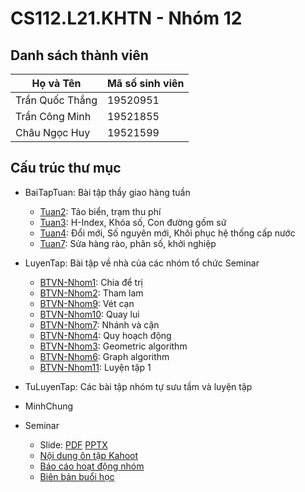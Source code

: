 # CS112.L21.KHTN - Nhóm 12

## Danh sách thành viên

| Họ và Tên       | Mã số sinh viên |
| --------------- | --------------- |
| Trần Quốc Thắng | 19520951        |
| Trần Công Minh  | 19521855        |
| Châu Ngọc Huy   | 19521599        |

## Cấu trúc thư mục

- BaiTapTuan: Bài tập thầy giao hàng tuần
  - [Tuan2](https://github.com/drakiez92/CS112.L21.KHTN_N12/tree/master/BaiTapTuan/Tuan2): Tảo biển, trạm thu phí
  - [Tuan3](https://github.com/drakiez92/CS112.L21.KHTN_N12/tree/master/BaiTapTuan/Tuan3): H-Index, Khóa số, Con đường gốm sứ
  - [Tuan4](https://github.com/drakiez92/CS112.L21.KHTN_N12/tree/master/BaiTapTuan/Tuan4): Đổi mới, Số nguyên mới, Khôi phục hệ thống cấp nước
  - [Tuan7](https://github.com/drakiez92/CS112.L21.KHTN_N12/tree/master/BaiTapTuan/Tuan7): Sửa hàng rào, phân số, khởi nghiệp

- LuyenTap: Bài tập về nhà của các nhóm tổ chức Seminar
  - [BTVN-Nhom1](https://github.com/drakiez92/CS112.L21.KHTN_N12/tree/master/LuyenTap/BTVN-Nhom1): Chia để trị
  - [BTVN-Nhom2](https://github.com/drakiez92/CS112.L21.KHTN_N12/tree/master/LuyenTap/BTVN-Nhom2): Tham lam
  - [BTVN-Nhom9](https://github.com/drakiez92/CS112.L21.KHTN_N12/tree/master/LuyenTap/BTVN-Nhom9): Vét cạn
  - [BTVN-Nhom10](https://github.com/drakiez92/CS112.L21.KHTN_N12/tree/master/LuyenTap/BTVN-Nhom10): Quay lui
  - [BTVN-Nhom7](https://github.com/drakiez92/CS112.L21.KHTN_N12/tree/master/LuyenTap/BTVN-Nhom7): Nhánh và cận
  - [BTVN-Nhom4](https://github.com/drakiez92/CS112.L21.KHTN_N12/tree/master/LuyenTap/BTVN-Nhom4): Quy hoạch động
  - [BTVN-Nhom3](https://github.com/drakiez92/CS112.L21.KHTN_N12/tree/master/LuyenTap/BTVN-Nhom3): Geometric algorithm
  - [BTVN-Nhom6](https://github.com/drakiez92/CS112.L21.KHTN_N12/tree/master/LuyenTap/BTVN-Nhom6): Graph algorithm
  - [BTVN-Nhom11](https://github.com/drakiez92/CS112.L21.KHTN_N12/tree/master/LuyenTap/BTVN-Nhom11): Luyện tập 1

- TuLuyenTap: Các bài tập nhóm tự sưu tầm và luyện tập

- MinhChung

- Seminar
  - Slide: [PDF](https://github.com/drakiez92/CS112.L21.KHTN_N12/tree/master/Seminar/Slide.pdf) [PPTX](https://github.com/drakiez92/CS112.L21.KHTN_N12/tree/master/Seminar/Slide.pptx)
  - [Nội dung ôn tập Kahoot](https://github.com/drakiez92/CS112.L21.KHTN_N12/tree/master/Seminar/Kahoot.pdf)
  - [Báo cáo hoạt động nhóm](https://github.com/drakiez92/CS112.L21.KHTN_N12/tree/master/Seminar/BaoCaoNhom.pdf)
  - [Biên bản buổi học](https://github.com/drakiez92/CS112.L21.KHTN_N12/tree/master/Seminar/BienBanSeminar.docx)
